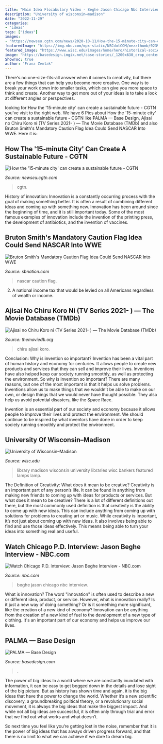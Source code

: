 ```yaml
---
title: "Main Idea Flocabulary Video - Beghe Jason Chicago Nbc Interview"
description: "University of wisconsin–madison"
date: "2022-11-29"
categories:
- "ideas"
tags: ["ideas"]
images:
- "https://newseu.cgtn.com/news/2020-10-11/How-the-15-minute-city-can-create-a-sustainable-future-UsmmwI2FTq/img/eabce23ec5ca473c911c422453f37af6/eabce23ec5ca473c911c422453f37af6-1280.jpeg"
featuredImage: "https://img.nbc.com/mpx-static/NBCdotCOM/mezzthumb/0239e5ea039c20870dfeaf0626864a55_5a0c76ff750e58199eb95597c1daed6a.jpg"
featured_image: "https://www.wisc.edu/images/home/hero/historical-society-1600.jpg"
image: "https://basedesign.imgix.net/case-stories/_1200x630_crop_center-center_82_none/PALMA_Case_Story_1801024_08.jpg?mtime=20181024225650&amp;focal=none&amp;tmtime=20191218144444"
ShowToc: true
author: "Franz Zemlak"
---
```



There's no one-size-fits-all answer when it comes to creativity, but there are a few things that can help you become more creative. One way is to break your work down into smaller tasks, which can give you more space to think and create. Another way to get more out of your ideas is to take a look at different angles or perspectives.

	

		
looking for How the &#039;15-minute city&#039; can create a sustainable future - CGTN you've visit to the right web. We have 6 Pics about How the &#039;15-minute city&#039; can create a sustainable future - CGTN like PALMA — Base Design, Ajisai no Chiru Koro ni (TV Series 2021- ) — The Movie Database (TMDb) and also Bruton Smith&#039;s Mandatory Caution Flag Idea Could Send NASCAR Into WWE. Here it is:
		
    
## How The &#039;15-minute City&#039; Can Create A Sustainable Future - CGTN

<img loading=lazy src="https://newseu.cgtn.com/news/2020-10-11/How-the-15-minute-city-can-create-a-sustainable-future-UsmmwI2FTq/img/eabce23ec5ca473c911c422453f37af6/eabce23ec5ca473c911c422453f37af6-1280.jpeg" onerror="this.onerror=null;this.src='https://tse1.mm.bing.net/th?id=OIP.-MF4CbM0gJ1gXDLU8Ax-FwHaEK&amp;pid=15.1';" alt="How the &#039;15-minute city&#039; can create a sustainable future - CGTN">

_Source: newseu.cgtn.com_

>cgtn. 

	

History of innovation:
Innovation is a constantly occurring process with the goal of making something better. It is often a result of combining different ideas and coming up with something new. Innovation has been around since the beginning of time, and it is still important today. Some of the most famous examples of innovation include the invention of the printing press, the development of antibiotics, and the invention of vaccines.

    
## Bruton Smith&#039;s Mandatory Caution Flag Idea Could Send NASCAR Into WWE

<img loading=lazy src="https://cdn.vox-cdn.com/thumbor/ZozmSBFOEnj5Lfg-a3tM5rH9Sv4=/0x68:1000x631/1600x900/cdn.vox-cdn.com/photo_images/7367493/20120610_jla_an4_456.jpg" onerror="this.onerror=null;this.src='https://tse4.mm.bing.net/th?id=OIP.CVLnwg9RiDCtN-zn3-vh6wHaEK&amp;pid=15.1';" alt="Bruton Smith&#039;s Mandatory Caution Flag Idea Could Send NASCAR Into WWE">

_Source: sbnation.com_

>nascar caution flag. 

	

2. A national income tax that would be levied on all Americans regardless of wealth or income.

    
## Ajisai No Chiru Koro Ni (TV Series 2021- ) — The Movie Database (TMDb)

<img loading=lazy src="https://www.themoviedb.org/t/p/w300_and_h450_bestv2_filter(blur)/lGaiXdJSB02drrazdqtBZMGP0L3.jpg" onerror="this.onerror=null;this.src='https://tse1.mm.bing.net/th?id=OIP.z7vWTxPr8661swpn3vKc6gAAAA&amp;pid=15.1';" alt="Ajisai no Chiru Koro ni (TV Series 2021- ) — The Movie Database (TMDb)">

_Source: themoviedb.org_

>chiru ajisai koro. 

	

Conclusion: Why is invention so important?
Invention has been a vital part of human history and economy for centuries. It allows people to create new products and services that they can sell and improve their lives. Inventions have also helped keep our society running smoothly, as well as protecting the environment.
So why is invention so important? There are many reasons, but one of the most important is that it helps us solve problems. Inventions allow us to make things that we wouldn’t be able to make on our own, or design things that we would never have thought possible. They also help us avoid potential disasters, like the Space Race.

 Invention is an essential part of our society and economy because it allows people to improve their lives and protect the environment. We should continue to be inspired by what inventors have done in order to keep society running smoothly and protect the environment.

    
## University Of Wisconsin–Madison

<img loading=lazy src="https://www.wisc.edu/images/home/hero/historical-society-1600.jpg" onerror="this.onerror=null;this.src='https://tse4.mm.bing.net/th?id=OIP.tSDKECsfYNITp2ZCC0VtigHaC9&amp;pid=15.1';" alt="University of Wisconsin–Madison">

_Source: wisc.edu_

>library madison wisconsin university libraries wisc bankers featured lamps lamp. 

	

The Definition of Creativity: What does it mean to be creative?
Creativity is an important part of any person’s life. It can be found in anything from making new friends to coming up with ideas for products or services. But what does it mean to be creative? There is a lot of different definitions out there, but the most commonly used definition is that creativity is the ability to come up with new ideas. This can include anything from coming up with solutions for problems to creating art or music. While creativity is important, it’s not just about coming up with new ideas. It also involves being able to find and use those ideas effectively. This means being able to turn your ideas into something real and useful.

    
## Watch Chicago P.D. Interview: Jason Beghe Interview - NBC.com

<img loading=lazy src="https://img.nbc.com/mpx-static/NBCdotCOM/mezzthumb/0239e5ea039c20870dfeaf0626864a55_5a0c76ff750e58199eb95597c1daed6a.jpg" onerror="this.onerror=null;this.src='https://tse1.mm.bing.net/th?id=OIP.iW93nlwbt2Va9zUNZeD9ZQHaEK&amp;pid=15.1';" alt="Watch Chicago P.D. Interview: Jason Beghe Interview - NBC.com">

_Source: nbc.com_

>beghe jason chicago nbc interview. 

	

What is innovation?
The word "innovation" is often used to describe a new or different idea, product, or service. However, what is innovation really? Is it just a new way of doing something? Or is it something more significant, like the creation of a new kind of economy?
Innovation can be anything from the creation of a new kind of fuel to the development of a new type of clothing. It's an important part of our economy and helps us improve our lives.

    
## PALMA — Base Design

<img loading=lazy src="https://basedesign.imgix.net/case-stories/_1200x630_crop_center-center_82_none/PALMA_Case_Story_1801024_08.jpg?mtime=20181024225650&amp;focal=none&amp;tmtime=20191218144444" onerror="this.onerror=null;this.src='https://tse1.mm.bing.net/th?id=OIP.pjpInqD2S_MGY3TQZ9p64QHaD4&amp;pid=15.1';" alt="PALMA — Base Design">

_Source: basedesign.com_

>. 

	

The power of big ideas
In a world where we are constantly inundated with information, it can be easy to get bogged down in the details and lose sight of the big picture. But as history has shown time and again, it is the big ideas that have the power to change the world.
Whether it’s a new scientific discovery, a groundbreaking political theory, or a revolutionary social movement, it is always the big ideas that make the biggest impact. And while not all big ideas are successful, it is often only through trial and error that we find out what works and what doesn’t.

So next time you feel like you’re getting lost in the noise, remember that it is the power of big ideas that has always driven progress forward, and that there is no limit to what we can achieve if we dare to dream big.

